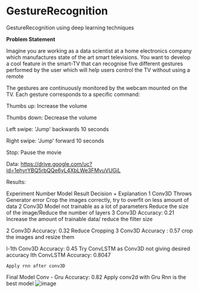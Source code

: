 # GestureRecognition
GestureRecognition using deep learning techniques

**Problem Statement**

Imagine you are working as a data scientist at a home electronics company which manufactures state of the art smart televisions. You want to develop a cool feature in the smart-TV that can recognise five different gestures performed by the user which will help users control the TV without using a remote

The gestures are continuously monitored by the webcam mounted on the TV. Each gesture corresponds to a specific command:

Thumbs up:  Increase the volume

Thumbs down: Decrease the volume

Left swipe: 'Jump' backwards 10 seconds

Right swipe: 'Jump' forward 10 seconds

Stop: Pause the movie


Data:
https://drive.google.com/uc?id=1ehyrYBQ5rbQQe6yL4XbLWe3FMvuVUGiL

Results:

Experiment Number	Model	Result 	Decision + Explanation
1	Conv3D	Throws Generator error	Crop the images correctly, try to overfit on less amount of data
2	Conv3D	Model not trainable as a lot of parameters	Reduce the size of the image/Reduce the number of layers
3	Conv3D	Accuracy: 0.21	Increase the amount of trainable data/ reduce the filter size 
			
			
2	Conv3D	Accuracy: 0.32	Reduce Cropping
3	Conv3D	Accuracy : 0.57	crop the images and resize them

			
l-1th	Conv3D	Accuracy: 0.45	Try ConvLSTM as Conv3D not giving desired accuracy
lth	ConvLSTM	Accuracy: 0.8047


	Apply rnn after conv3D
			
Final Model	Conv - Gru	Accuracy: 0.82
	Apply conv2d with Gru Rnn is the best model 
![image](https://user-images.githubusercontent.com/16000838/111916423-4c032700-8a94-11eb-8ba8-9f955d14109e.png)


